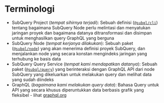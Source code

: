 # Terminologi

- SubQuery Project (_tempat sihirnya terjadi_): Sebuah definisi ([`@subql/cli`](https://www.npmjs.com/package/@subql/cli)) tentang bagaimana SubQuery Node perlu melintasi dan menyatukan jaringan proyek dan bagaimana datanya ditransformasi dan disimpan untuk menghasilkan query GraphQL yang berguna
- SubQuery Node (_tempat kerjanya dilakukan_): Sebuah paket ([`@subql/node`](https://www.npmjs.com/package/@subql/node)) yang akan menerima definisi proyek SubQuery, dan menjalankan node yang secara konstan mengindeks jaringan yang terhubung ke basis data
- SubQuery Query Service (_tempat kami mendapatkan datanya_): Sebuah paket ([`@subql/query`](https://www.npmjs.com/package/@subql/query)) yang berinteraksi dengan GraphQL API dari node SubQuery yang dikeluarkan untuk melakukan query dan melihat data yang sudah diindeks
- GraphQL (_bagaimana kami melakukan query data_): Bahasa Query untuk API yang secara khusus diperuntukkan data berbasis grafik yang fleksibel - lihat [graphql.org](https://graphql.org/learn/)
